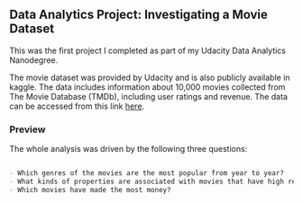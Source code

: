 ## Data Analytics Project: Investigating a Movie Dataset

This was the first project I completed as part of my Udacity Data Analytics Nanodegree.

The movie dataset was provided by Udacity and is also publicly available in kaggle. The data includes information about 10,000 movies collected from The Movie Database (TMDb), including user ratings and revenue. The data can be accessed from this link [here](https://www.google.com/url?q=https://d17h27t6h515a5.cloudfront.net/topher/2017/October/59dd1c4c_tmdb-movies/tmdb-movies.csv&sa=D&ust=1605197347716000&usg=AOvVaw1SoCpfUCeHn5oyvjgbJPP-).


### Preview

The whole analysis was driven by the following three questions:

```markdown

- Which genres of the movies are the most popular from year to year?
- What kinds of properties are associated with movies that have high revenues?
- Which movies have made the most money?

```
